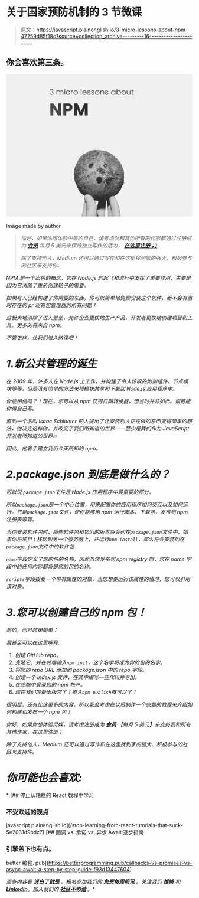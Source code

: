 # 关于国家预防机制的 3 节微课

> 原文：<https://javascript.plainenglish.io/3-micro-lessons-about-npm-47759d85f18c?source=collection_archive---------16----------------------->

## 你会喜欢第三条。

![](img/dbff636608e6ca018af63a0cfd654a1d.png)

Image made by author

> *你好，如果你想体验中等的自己，请考虑***我和其他所有的作家都通过注册成为* [***会员***](https://medium.com/@anton.franzen/membership) *每月 5 美元来保持独立写作的活力，* [***在这里注册；)***](https://medium.com/@anton.franzen/membership)*
> 
> *除了支持他人，Medium 还可以通过写作和在这里找到家的强大、积极参与的社区来支持你。*

*NPM 是一个出色的概念，它在 Node.js 的起飞和流行中发挥了重要作用，主要是因为它消除了重新创建轮子的需要。*

*如果有人已经构建了你需要的东西，你可以简单地免费安装这个软件，而不会有当时存在的 pr 现有包管理器的所有问题！*

*这极大地消除了进入壁垒，允许企业更快地生产产品，开发者更快地创建项目和工具。更多的将来自 npm。*

*不管怎样，让我们进入微课吧！*

# *1.新公共管理的诞生*

*在 2009 年，许多人在 Node.js 上工作，并构建了令人惊叹的附加组件、节点模块等等，但是没有简单的方法来将模块共享和下载到 Node.js 应用程序中。*

*你能相信吗？！现在，您可以从 npm 获得日期转换器，但当时并非如此。很可能你得自己写。*

*直到一个名叫 Isaac Schlueter 的人提出了让安装别人正在做的东西变得简单的想法，他决定这样做，并改变了我们所知道的世界——至少是我们作为 JavaScript 开发者所知道的世界🔥*

*因此，他着手建立我们今天所知的 npm。*

# *2.package.json 到底是做什么的？*

*可以说,`package.json`文件是 Node.js 应用程序中最重要的部分。*

*所以`package.json`是一个中心位置，用来配置你的应用程序如何交互以及如何运行。它是`package.json`文件，使你能够用 npm 运行脚本，下载包，发布到 npm 注册表等等。*

*当你安装软件包时，那些软件包和它们的版本将会列在`package.json`文件中，如果你将项目 t 移动到另一个服务器上，并运行`npm install`，那么将会安装列在`package.json`文件中的软件包*

*`name`字段定义了您的包的名称，因此当您发布到 npm registry 时，您在 name 字段中的任何内容都将是您的包的名称。*

*`scripts`字段接受一个带有属性的对象，当您想要运行该属性的值时，您可以引用该对象。*

# *3.您可以创建自己的 npm 包！*

*是的，而且超级简单！*

*我甚至可以在这里解释:*

1.  *创建 GitHub repo。*
2.  *克隆它，并在终端输入`npm init`，这个名字将成为你的包的名字。*
3.  *将您的 repo URL 添加到 package.json 中的 repo 字段。*
4.  *创建一个 index.js 文件，在其中编写一些代码并导出。*
5.  *在终端中登录您的 npm 帐户。*
6.  *现在我们准备出版它了！键入`npm publish`就可以了！*

*很明显，还有比这更多的内容，所以我会考虑在以后制作一个完整的教程来介绍如何构建和发布一个 npm 包！*

**你好，如果你想体验灵媒，请考虑注册成为* [***会员***](https://medium.com/@anton.franzen/membership) *【每月 5 美元】来支持我和所有其他作家，在这里注册；**

*除了支持他人，Medium 还可以通过写作和在这里找到家的强大、积极参与的社区来支持你。*

# *你可能也会喜欢:*

*[](/stop-learning-from-react-tutorials-that-suck-5e2031d9bdc7) [## 停止从糟糕的 React 教程中学习

### 不受欢迎的观点

javascript.plainenglish.io](/stop-learning-from-react-tutorials-that-suck-5e2031d9bdc7) [](https://betterprogramming.pub/callbacks-vs-promises-vs-async-await-a-step-by-step-guide-f93d13447604) [## 回调 vs .承诺 vs .异步 Await:逐步指南

### 引擎盖下也有点。

better 编程. pub](https://betterprogramming.pub/callbacks-vs-promises-vs-async-await-a-step-by-step-guide-f93d13447604) 

*更多内容看* [***说白了就是***](https://plainenglish.io/) *。报名参加我们的* [***免费每周简讯***](http://newsletter.plainenglish.io/) *。关注我们* [***推特***](https://twitter.com/inPlainEngHQ) *和*[***LinkedIn***](https://www.linkedin.com/company/inplainenglish/)*。加入我们的* [***社区不和谐***](https://discord.gg/GtDtUAvyhW) *。**